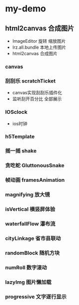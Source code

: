 # my-demo



## html2canvas 合成图片

- ImageEditor 旋转  缩放图片
- lrz.all.bundle 本地上传图片
- html2canvas 合成图片


### canvas
### 刮刮乐  scratchTicket
-	canvas实现刮刮乐插件化
-	监听刮开百分比 全部展示

### IOSclock
-	ios时钟

### h5Template

### 摇一摇 shake

### 贪吃蛇 GluttonousSnake

### 帧动画  framesAnimation

### magnifying 放大镜

### isVertical 横竖屏体验

### waterfallFlow  瀑布流

### cityLinkage  省市县联动

### randomBlock 随机方块

### numRoll 数字滚动

### lazyImg 图片懒加载

### progressive  文字逐行显示